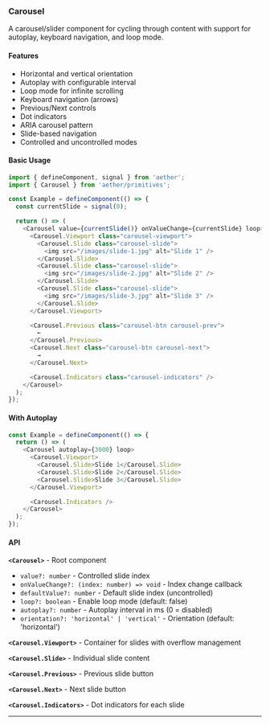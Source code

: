 ### Carousel

A carousel/slider component for cycling through content with support for autoplay, keyboard navigation, and loop mode.

#### Features

- Horizontal and vertical orientation
- Autoplay with configurable interval
- Loop mode for infinite scrolling
- Keyboard navigation (arrows)
- Previous/Next controls
- Dot indicators
- ARIA carousel pattern
- Slide-based navigation
- Controlled and uncontrolled modes

#### Basic Usage

```typescript
import { defineComponent, signal } from 'aether';
import { Carousel } from 'aether/primitives';

const Example = defineComponent(() => {
  const currentSlide = signal(0);

  return () => (
    <Carousel value={currentSlide()} onValueChange={currentSlide} loop>
      <Carousel.Viewport class="carousel-viewport">
        <Carousel.Slide class="carousel-slide">
          <img src="/images/slide-1.jpg" alt="Slide 1" />
        </Carousel.Slide>
        <Carousel.Slide class="carousel-slide">
          <img src="/images/slide-2.jpg" alt="Slide 2" />
        </Carousel.Slide>
        <Carousel.Slide class="carousel-slide">
          <img src="/images/slide-3.jpg" alt="Slide 3" />
        </Carousel.Slide>
      </Carousel.Viewport>

      <Carousel.Previous class="carousel-btn carousel-prev">
        ←
      </Carousel.Previous>
      <Carousel.Next class="carousel-btn carousel-next">
        →
      </Carousel.Next>

      <Carousel.Indicators class="carousel-indicators" />
    </Carousel>
  );
});
```

#### With Autoplay

```typescript
const Example = defineComponent(() => {
  return () => (
    <Carousel autoplay={3000} loop>
      <Carousel.Viewport>
        <Carousel.Slide>Slide 1</Carousel.Slide>
        <Carousel.Slide>Slide 2</Carousel.Slide>
        <Carousel.Slide>Slide 3</Carousel.Slide>
      </Carousel.Viewport>

      <Carousel.Indicators />
    </Carousel>
  );
});
```

#### API

**`<Carousel>`** - Root component
- `value?: number` - Controlled slide index
- `onValueChange?: (index: number) => void` - Index change callback
- `defaultValue?: number` - Default slide index (uncontrolled)
- `loop?: boolean` - Enable loop mode (default: false)
- `autoplay?: number` - Autoplay interval in ms (0 = disabled)
- `orientation?: 'horizontal' | 'vertical'` - Orientation (default: 'horizontal')

**`<Carousel.Viewport>`** - Container for slides with overflow management

**`<Carousel.Slide>`** - Individual slide content

**`<Carousel.Previous>`** - Previous slide button

**`<Carousel.Next>`** - Next slide button

**`<Carousel.Indicators>`** - Dot indicators for each slide

---

